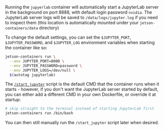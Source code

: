 Running the `jupyerlab` container will automatically start a JupyterLab server in the background on port 8888, with default login password `nvidia`.  The JupyterLab server logs will be saved to `/data/logs/jupyter.log` if you need to inspect them (this location is automatically mounted under your `jetson-containers/data` directory)

To change the default settings, you can set the `$JUPYTER_PORT`, `$JUPYTER_PASSWORD`, and `$JUPYTER_LOG` environment variables when starting the container like so:

```bash
jetson-containers run \
  --env JUPYTER_PORT=8000 \
  --env JUPYTER_PASSWORD=password \
  --env JUPYTER_LOGS=/dev/null \
  $(autotag jupyterlab)
```

The [`/start_jupyter`](./start_jupyter) script is the default CMD that the container runs when it starts - however, if you don't want the JupyterLab server started by default, you can either add a different CMD in your own Dockerfile, or override it at startup:

```bash
# skip straight to the terminal instead of starting JupyterLab first
jetson-containers run /bin/bash
```

You can then still manually run the `/start_jupyter` script later when desired.
